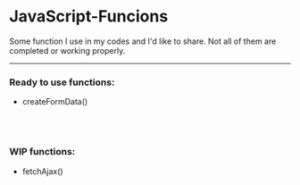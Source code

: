 # JavaScript-Funcions

Some function I use in my codes and I'd like to share. Not all of them are completed or working properly.

<hr>
<h3>Ready to use functions:</h3>
<ul>
  <li>createFormData()</li>
</ul>

<br><br>

<h3>WIP functions:</h3>
<ul>
  <li>fetchAjax()</li>
</ul>
